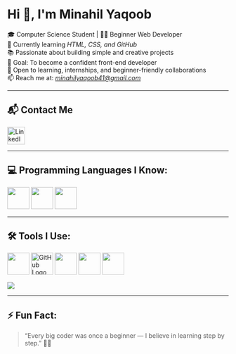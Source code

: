 # Hi 👋, I'm Minahil Yaqoob

🎓 Computer Science Student | 👩‍💻 Beginner Web Developer  
🌱 Currently learning *HTML, CSS, and GitHub*  
📚 Passionate about building simple and creative projects  
🎯 Goal: To become a confident front-end developer  
🤝 Open to learning, internships, and beginner-friendly collaborations  
📫 Reach me at: *minahilyaqoob41@gmail.com*

---

## 📬 Contact Me

<p align="left">
  <a href="https://www.linkedin.com/in/minahil-yaqoob-588732352" target="_blank">
    <img src="https://cdn.jsdelivr.net/gh/devicons/devicon/icons/linkedin/linkedin-original.svg" width="40" height="40" alt="LinkedIn"/>
  </a>
</p>

---

## 💻 Programming Languages I Know:

<p align="left">
  <!-- HTML -->
  <img src="https://cdn.jsdelivr.net/gh/devicons/devicon/icons/html5/html5-original.svg" width="50" height="50"/>
  
  <!-- C++ -->
  <img src="https://cdn.jsdelivr.net/gh/devicons/devicon/icons/cplusplus/cplusplus-original.svg" width="50" height="50"/>
  
  <!-- Java -->
  <img src="https://cdn.jsdelivr.net/gh/devicons/devicon/icons/java/java-original.svg" width="50" height="50"/>
</p>

---

## 🛠️ Tools I Use:

<p align="left">
  <!-- VS Code -->
  <img src="https://cdn.jsdelivr.net/gh/devicons/devicon/icons/vscode/vscode-original.svg" width="50" height="50"/>
  
  <!-- GitHub (Better Logo) -->
  <img src="https://cdn-icons-png.flaticon.com/512/25/25231.png" width="50" height="50" alt="GitHub Logo"/>
  
  <!-- NetBeans -->
  <img src="https://upload.wikimedia.org/wikipedia/commons/9/98/Apache_NetBeans_Logo.svg" width="50" height="50"/>
  
  <!-- PowerPoint -->
  <img src="https://img.icons8.com/color/48/000000/microsoft-powerpoint-2019--v1.png" width="50" height="50"/>
  
  <!-- MS Word -->
  <img src="https://img.icons8.com/color/48/000000/microsoft-word-2019--v1.png" width="50" height="50"/>
</p>
  
  <!-- Code::Blocks Badge -->
  <img src="https://img.shields.io/badge/Code::Blocks-000000?style=for-the-badge&logoColor=white" />
</p>

---

## ⚡ Fun Fact:
> “Every big coder was once a beginner — I believe in learning step by step.” 👩‍💻
